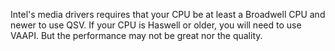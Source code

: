 Intel's media drivers requires that your CPU be at least a Broadwell CPU and newer to use QSV. If your CPU is Haswell or older, you will need to use VAAPI. But the performance may not be great nor the quality.
